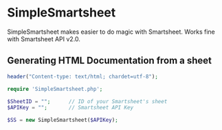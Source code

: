 # SimpleSmartsheet
SimpleSmartsheet makes easier to do magic with Smartsheet.
Works fine with Smartsheet API v2.0.

## Generating HTML Documentation from a sheet

```php
header("Content-type: text/html; chardet=utf-8");

require 'SimpleSmartsheet.php';

$SheetID = "";      // ID of your Smartsheet's sheet
$APIKey = "";       // Smartsheet API Key

$SS = new SimpleSmartsheet($APIKey);
```